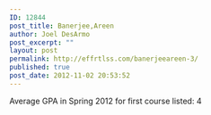 ```yaml
---
ID: 12844
post_title: Banerjee,Areen
author: Joel DesArmo
post_excerpt: ""
layout: post
permalink: http://effrtlss.com/banerjeeareen-3/
published: true
post_date: 2012-11-02 20:53:52
---
```

<p>Average GPA in Spring 2012 for first course listed: 4</p>